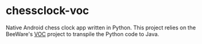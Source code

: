 # chessclock-voc

Native Android chess clock app written in Python.
This project relies on the BeeWare's [VOC](https://github.com/pybee/voc) project to transpile the Python code to Java.
